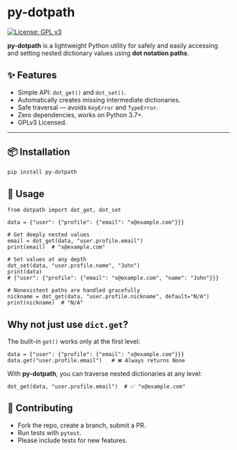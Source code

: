 # py-dotpath

[![License: GPL v3](https://img.shields.io/badge/License-GPLv3-blue.svg)](https://www.gnu.org/licenses/gpl-3.0)

**py-dotpath** is a lightweight Python utility for safely and easily accessing and setting nested dictionary values using **dot notation paths**.

## ✨ Features
- Simple API: `dot_get()` and `dot_set()`.
- Automatically creates missing intermediate dictionaries.
- Safe traversal — avoids `KeyError` and `TypeError`.
- Zero dependencies, works on Python 3.7+.
- GPLv3 Licensed.

---

## 📦 Installation

```bash
pip install py-dotpath
```

## 🚀 Usage
```
from dotpath import dot_get, dot_set

data = {"user": {"profile": {"email": "x@example.com"}}}

# Get deeply nested values
email = dot_get(data, "user.profile.email")  
print(email)  # "x@example.com"

# Set values at any depth
dot_set(data, "user.profile.name", "John")
print(data)
# {"user": {"profile": {"email": "x@example.com", "name": "John"}}}

# Nonexistent paths are handled gracefully
nickname = dot_get(data, "user.profile.nickname", default="N/A")
print(nickname)  # "N/A"
```

## Why not just use `dict.get`?
The built-in `get()` works only at the first level:
```
data = {"user": {"profile": {"email": "x@example.com"}}}
data.get("user.profile.email")   # ❌ Always returns None
```
With **py-dotpath**, you can traverse nested dictionaries at any level:
```
dot_get(data, "user.profile.email")  # ✅ "x@example.com"
``` 

## 🤝 Contributing
- Fork the repo, create a branch, submit a PR.
- Run tests with `pytest`.
- Please include tests for new features.
